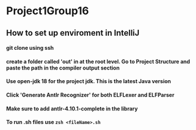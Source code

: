 # Project1Group16

## How to set up enviroment in IntelliJ

#### git clone using ssh

#### create a folder called 'out' in at the root level. Go to Project Structure and paste the path in the compiler output section

#### Use open-jdk 18 for the project jdk. This is the latest Java version

#### Click 'Generate Antlr Recognizer' for both ELFLexer and ELFParser

#### Make sure to add antlr-4.10.1-complete in the library

#### To run .sh files use `zsh <fileName>.sh`
